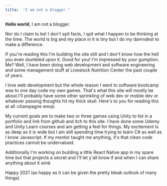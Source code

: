 ```yaml
---
title:  "I am not a blogger."
---
```

**Hello world**, I am not a blogger.

Nor do I claim to be! I don't spit facts, I spit what I happen to be thinking at the time. The world is big and my place in it is tiny but I do my damndest to make a difference.

If you're reading this I'm building the site still and I don't know how the hell you even stumbled upon it. Good for you! I'm impressed by your gumption. Me? Well, I have been doing web development and software engineering and some management stuff at Livestock Nutrition Center the past couple of years.

I love web development but the whole reason I went to software bootcamp was to one day code my own games. That's what this site will mostly be about.I'll probably have some other sprinkling of web dev or mobile dev or whatever passing thoughts hit my thick skull. Here's to you for reading this at all :champagne emoji:

My current goals are to make two or three games using Unity to list in a portfolio and link from github and itch to this site. I have done some Udemy and Unity Learn courses and am getting a feel for things. My excitement is as deep as it is wide but I am still spending time trying to learn C# as well as I know Javascript. If my mentor taught me anything, it's that clean code practices cannot be undervalued.

Additionally I'm working on building a little React Native app in my spare time but that projects a secret and I'll let y'all know if and when I can share anything about it *wink*

Happy 2021 (as happy as it can be given the pretty bleak outlook of many things)